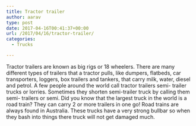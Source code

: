 ```yaml
---
title: Tractor trailer
author: aarav
type: post
date: 2017-04-16T00:41:37+00:00
url: /2017/04/16/tractor-trailer/
categories:
  - Trucks

---
```

Tractor trailers are known as big rigs or 18 wheelers. There are many different types of trailers that a tractor pulls, like dumpers, flatbeds, car transporters, loggers, box trailers and tankers, that carry milk, water, diesel and petrol. A few people around the world call tractor trailers semi- trailer trucks or lorries. Sometimes they shorten semi-trailer truck by calling them semi- trailers or semi. Did you know that the largest truck in the world is a road train? They can carry 2 or more trailers in one go! Road trains are always found in Australia. These trucks have a very strong bullbar so when they bash into things there truck will not get damaged much.
